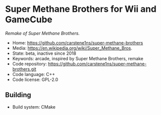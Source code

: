 # Super Methane Brothers for Wii and GameCube

_Remake of Super Methane Brothers._

- Home: https://github.com/carstene1ns/super-methane-brothers
- Media: https://en.wikipedia.org/wiki/Super_Methane_Bros.
- State: beta, inactive since 2018
- Keywords: arcade, inspired by Super Methane Brothers, remake
- Code repository: https://github.com/carstene1ns/super-methane-brothers.git
- Code language: C++
- Code license: GPL-2.0

## Building

- Build system: CMake
